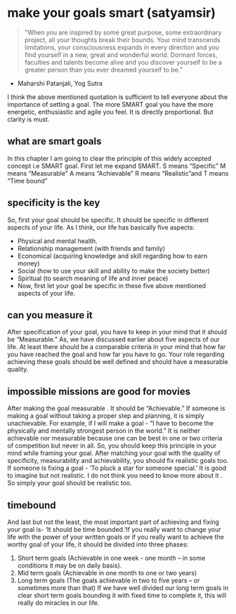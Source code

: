 # make your goals smart (satyamsir)

> ”When you are inspired by some great purpose, some extraordinary project, all your thoughts break their bounds. Your mind transcends limitations, your consciousness expands in every direction and you find yourself in a new, great and wonderful world. Dormant forces, faculties and talents become alive and you discover yourself to be a greater person than you ever dreamed yourself to be.”

- Maharshi Patanjali, Yog Sutra

I think the above mentioned quotation is sufficient to tell everyone about the importance of setting a goal. The more SMART goal you have the more energetic, enthusiastic and agile you feel. It is directly proportional. But clarity is must.

## what are smart goals

In this chapter I am going to clear the principle of this widely accepted concept i.e
SMART goal. First let me expand SMART.
S means “Specific”
M means “Measurable”
A means “Achievable”
R means “Realistic”and
T means “Time bound”

## specificity is the key

So, first your goal should be specific. It should be specific in different aspects of your life. As I think, our life has basically five aspects:

- Physical and mental health.
- Relationship management (with friends and family)
- Economical (acquiring knowledge and skill regarding how to earn money)
- Social (how to use your skill and ability to make the society better)
- Spiritual (to search meaning of life and inner peace)
- Now, first let your goal be specific in these five above mentioned aspects of your life.

## can you measure it

After specification of your goal, you have to keep in your mind that it should be “Measurable.” As, we have discussed earlier about five aspects of our life. At least there should be a comparable criteria in your mind that how far you have reached the goal and how far you have to go. Your role regarding achieving these goals should be well defined and should have a measurable quality.

## impossible missions are good for movies

After making the goal measurable . It should be “Achievable.” If someone is making a goal without taking a proper step and planning, it is simply unachievable. For example, if I will make a goal - “I have to become the physically and mentally strongest person in the world.” It is neither achievable nor measurable because one can be best in one or two criteria of competition but never in all. So, you should keep this principle in your mind while framing your goal. After matching your goal with the quality of specificity, measurability and achievability, you should fix realistic goals too.
If someone is fixing a goal - ‘To pluck a star for someone special.’ It is good to imagine
but not realistic. I do not think you need to know more about it . So simply your goal should be realistic too.

## timebound

And last but not the least, the most important part of achieving and fixing your goal is-
‘It should be time bounded.’If you really want to change your life with the power of your
written goals or if you really want to achieve the worthy goal of your life, it should be
divided into three phases:

1. Short term goals (Achievable in one week - one month – in some conditions it may be on daily basis).
1. Mid term goals (Achievable in one month to one or two years)
1. Long term goals (The goals achievable in two to five years – or sometimes more than that)
   If we have well divided our long term goals in clear short term goals bounding it with fixed time to complete it, this will really do miracles in our life.
